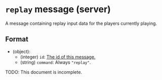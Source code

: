 # `replay` message (server)

A message containing replay input data for the players currently playing.

## Format

* (object):
    * (integer) `id`: [The id of this message.](../Ribbon.md#id-messages)
    * (string) `command`: Always `"replay"`.

TODO: This document is incomplete.